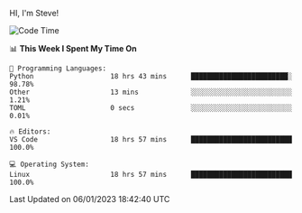 HI, I'm Steve!
<!--START_SECTION:waka-->
![Code Time](http://img.shields.io/badge/Code%20Time-308%20hrs%2025%20mins-blue)

📊 **This Week I Spent My Time On** 

```text
💬 Programming Languages: 
Python                   18 hrs 43 mins      ████████████████████████░   98.78% 
Other                    13 mins             ░░░░░░░░░░░░░░░░░░░░░░░░░   1.21% 
TOML                     0 secs              ░░░░░░░░░░░░░░░░░░░░░░░░░   0.01%

🔥 Editors: 
VS Code                  18 hrs 57 mins      █████████████████████████   100.0%

💻 Operating System: 
Linux                    18 hrs 57 mins      █████████████████████████   100.0%

```


 Last Updated on 06/01/2023 18:42:40 UTC
<!--END_SECTION:waka-->
